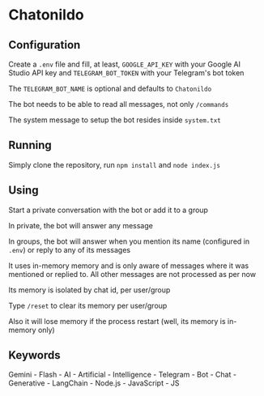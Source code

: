 # Chatonildo

## Configuration

Create a `.env` file and fill, at least, `GOOGLE_API_KEY` with your Google AI Studio API key and `TELEGRAM_BOT_TOKEN` with your Telegram's bot token

The `TELEGRAM_BOT_NAME` is optional and defaults to `Chatonildo`

The bot needs to be able to read all messages, not only `/commands`

The system message to setup the bot resides inside `system.txt`

## Running

Simply clone the repository, run `npm install` and `node index.js`

## Using

Start a private conversation with the bot or add it to a group

In private, the bot will answer any message

In groups, the bot will answer when you mention its name (configured in `.env`) or reply to any of its messages

It uses in-memory memory and is only aware of messages where it was mentioned or replied to. All other messages are not processed as per now

Its memory is isolated by chat id, per user/group

Type `/reset` to clear its memory per user/group

Also it will lose memory if the process restart (well, its memory is in-memory only)

## Keywords

Gemini - Flash - AI - Artificial - Intelligence - Telegram - Bot - Chat - Generative - LangChain - Node.js - JavaScript - JS
